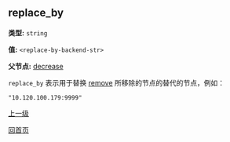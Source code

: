 replace_by
----------

**类型:** `string`

**值:** `<replace-by-backend-str>`

**父节点:** [decrease](decrease.md)

`replace_by` 表示用于替换 [remove](remove.md) 所移除的节点的替代的节点，例如：

    "10.120.100.179:9999"

[上一级](../table.md)

[回首页](../../../index.md)